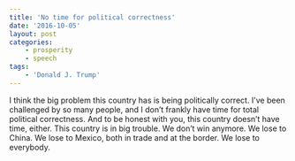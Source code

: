 ```yaml
---
title: 'No time for political correctness'
date: '2016-10-05'
layout: post
categories:
    - prosperity
    - speech
tags:
    - 'Donald J. Trump'
---
```


I think the big problem this country has is being politically correct. I’ve been challenged by so many people, and I don’t frankly have time for total political correctness. And to be honest with you, this country doesn’t have time, either. This country is in big trouble. We don’t win anymore. We lose to China. We lose to Mexico, both in trade and at the border. We lose to everybody.